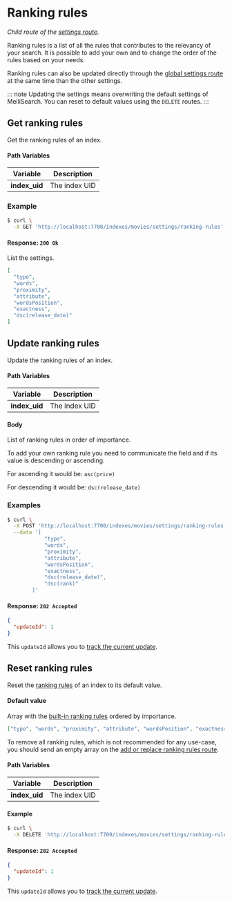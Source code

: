 # Ranking rules

_Child route of the [settings route](/references/settings.md)._

Ranking rules is a list of all the rules that contributes to the relevancy of your search. It is possible to add your own and to change the order of the rules based on your needs.

Ranking rules can also be updated directly through the [global settings route](/references/settings.md#update-settings) at the same time than the other settings.

::: note
Updating the settings means overwriting the default settings of MeiliSearch. You can reset to default values using the `DELETE` routes.
:::

## Get ranking rules

<RouteHighlighter method="GET" route="/indexes/:index_uid/settings/ranking-rules" />

Get the ranking rules of an index.

#### Path Variables

| Variable      | Description   |
| ------------- | ------------- |
| **index_uid** | The index UID |

### Example

```bash
$ curl \
  -X GET 'http://localhost:7700/indexes/movies/settings/ranking-rules'
```

#### Response: `200 Ok`

List the settings.

```json
[
  "typo",
  "words",
  "proximity",
  "attribute",
  "wordsPosition",
  "exactness",
  "dsc(release_date)"
]
```

## Update ranking rules

<RouteHighlighter method="POST" route="/indexes/:index_uid/settings/ranking-rules" />

Update the ranking rules of an index.

#### Path Variables

| Variable      | Description   |
| ------------- | ------------- |
| **index_uid** | The index UID |

#### Body

List of ranking rules in order of importance.

To add your own ranking rule you need to communicate the field and if its value is descending or ascending.

For ascending it would be: `asc(price)`

For descending it would be: `dsc(release_date)`

### Examples

```bash
$ curl \
  -X POST 'http://localhost:7700/indexes/movies/settings/ranking-rules' \
  --data '[
            "typo",
            "words",
            "proximity",
            "attribute",
            "wordsPosition",
            "exactness",
            "dsc(release_date)",
            "dsc(rank)"
        ]'
```

#### Response: `202 Accepted`

```json
{
  "updateId": 1
}
```

This `updateId` allows you to [track the current update](/references/updates.md).

## Reset ranking rules

<RouteHighlighter method="DELETE" route="/indexes/:index_uid/settings/ranking-rules"/>

Reset the [ranking rules](/guides/main_concepts/relevancy.md#ranking-rules) of an index to its default value.

#### Default value

Array with the [built-in ranking rules](/guides/main_concepts/relevancy.md#order-of-the-rules) ordered by importance.

```json
["typo", "words", "proximity", "attribute", "wordsPosition", "exactness"]
```

To remove all ranking rules, which is not recommended for any use-case, you should send an empty array on the [add or replace ranking rules route](/references/ranking_rules.md#update-ranking-rules).

#### Path Variables

| Variable      | Description   |
| ------------- | ------------- |
| **index_uid** | The index UID |

#### Example

```bash
$ curl \
  -X DELETE 'http://localhost:7700/indexes/movies/settings/ranking-rules'
```

#### Response: `202 Accepted`

```json
{
  "updateId": 1
}
```

This `updateId` allows you to [track the current update](/references/updates.md).
